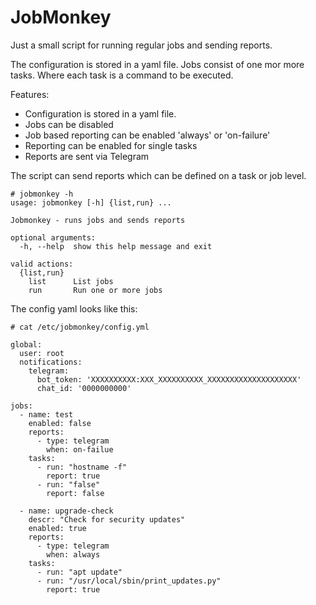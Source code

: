 # JobMonkey
Just a small script for running regular jobs and sending reports.

The configuration is stored in a yaml file. Jobs consist of one mor more tasks. Where each task is a command to be executed. 

Features:

* Configuration is stored in a yaml file.
* Jobs can be disabled
* Job based reporting can be enabled 'always' or 'on-failure'
* Reporting can be enabled for single tasks
* Reports are sent via Telegram


The script can send reports which can be defined on a task or job level. 

    # jobmonkey -h
    usage: jobmonkey [-h] {list,run} ...

    Jobmonkey - runs jobs and sends reports

    optional arguments:
      -h, --help  show this help message and exit

    valid actions:
      {list,run}
        list      List jobs
        run       Run one or more jobs
        


The config yaml looks like this:

    # cat /etc/jobmonkey/config.yml
    
    global:
      user: root
      notifications:
        telegram:
          bot_token: 'XXXXXXXXXX:XXX_XXXXXXXXXX_XXXXXXXXXXXXXXXXXXXX'
          chat_id: '0000000000'

    jobs:
      - name: test
        enabled: false
        reports:
          - type: telegram
            when: on-failue
        tasks:
          - run: "hostname -f"
            report: true
          - run: "false"
            report: false

      - name: upgrade-check
        descr: "Check for security updates"
        enabled: true
        reports:
          - type: telegram
            when: always
        tasks:
          - run: "apt update"
          - run: "/usr/local/sbin/print_updates.py"
            report: true

